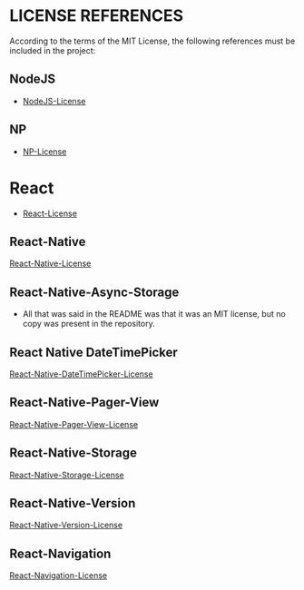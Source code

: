 # LICENSE REFERENCES
According to the terms of the MIT License, the following references must be included in the project:

## NodeJS
- [NodeJS-License](/Documentation/Licenses/NodeJS-License.md)

## NP
- [NP-License](/Documentation/Licenses/NP-License.md)

# React
- [React-License](/Documentation/Licenses/React-License.md)

## React-Native
[React-Native-License](/Documentation/Licenses/React-Native-License.md)

## React-Native-Async-Storage
- All that was said in the README was that it was an MIT license, but no copy was present in the repository.

## React Native DateTimePicker
[React-Native-DateTimePicker-License](/Documentation/Licenses/React-Native-DateTimePicker-License.md)

## React-Native-Pager-View
[React-Native-Pager-View-License](/Documentation/Licenses/React-Native-Pager-View-License.md)

## React-Native-Storage
[React-Native-Storage-License](/Documentation/Licenses/React-Native-Storage-License.md)

## React-Native-Version
[React-Native-Version-License](/Documentation/Licenses/React-Native-Version-License.md)

## React-Navigation
[React-Navigation-License](/Documentation/Licenses/React-Navigation-License.md)
